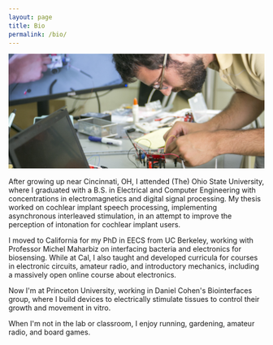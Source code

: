 ```yaml
---
layout: page
title: Bio
permalink: /bio/
---
```


<img src="/img/bio_banner.png" alt="Building a robot for online circuits course">


After growing up near Cincinnati, OH, I attended (The) Ohio State University, where I graduated with a B.S. in Electrical and Computer Engineering with concentrations in electromagnetics and digital signal processing.
My thesis worked on cochlear implant speech processing, implementing asynchronous interleaved stimulation, in an attempt to improve the perception of intonation for cochlear implant users.

I moved to California for my PhD in EECS from UC Berkeley, working with Professor Michel Maharbiz on interfacing bacteria and electronics for biosensing.
While at Cal, I also taught and developed curricula for courses in electronic circuits, amateur radio, and introductory mechanics, including a massively open online course about electronics.

Now I'm at Princeton University, working in Daniel Cohen's Biointerfaces group, where I build devices to electrically stimulate tissues to control their growth and movement in vitro.

When I'm not in the lab or classroom, I enjoy running, gardening, amateur radio, and board games.